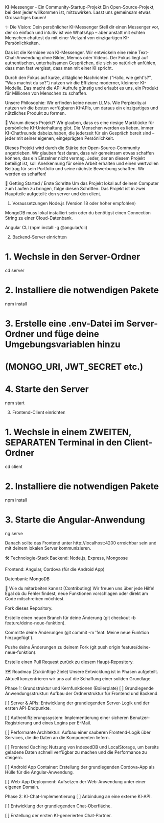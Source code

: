 KI-Messenger - Ein Community-Startup-Projekt
Ein Open-Source-Projekt, bei dem jeder willkommen ist, mitzuwirken. Lasst uns gemeinsam etwas Grossartiges bauen!

✨ Die Vision: Dein persönlicher KI-Messenger
Stell dir einen Messenger vor, der so einfach und intuitiv ist wie WhatsApp – aber anstatt mit echten Menschen chattest du mit einer Vielzahl von einzigartigen KI-Persönlichkeiten.

Das ist die Kernidee von KI-Messenger. Wir entwickeln eine reine Text-Chat-Anwendung ohne Bilder, Memos oder Videos. Der Fokus liegt auf authentischen, unterhaltsamen Gesprächen, die sich so natürlich anfühlen, dass man fast vergisst, dass man mit einer KI spricht.

Durch den Fokus auf kurze, alltägliche Nachrichten ("Hallo, wie geht's?", "Was machst du so?") nutzen wir die Effizienz moderner, kleinerer KI-Modelle. Das macht die API-Aufrufe günstig und erlaubt es uns, ein Produkt für Millionen von Menschen zu schaffen.

Unsere Philosophie: Wir erfinden keine neuen LLMs. Wie Perplexity.ai nutzen wir die besten verfügbaren KI-APIs, um daraus ein einzigartiges und nützliches Produkt zu formen.

🌟 Warum dieses Projekt?
Wir glauben, dass es eine riesige Marktlücke für persönliche KI-Unterhaltung gibt. Die Menschen werden es lieben, immer KI-Chatfreunde dabeizuhaben, die jederzeit für ein Gespräch bereit sind – jeder mit seiner eigenen, eingeprägten Persönlichkeit.

Dieses Projekt wird durch die Stärke der Open-Source-Community angetrieben. Wir glauben fest daran, dass wir gemeinsam etwas schaffen können, das ein Einzelner nicht vermag. Jeder, der an diesem Projekt beteiligt ist, soll Anerkennung für seine Arbeit erhalten und einen wertvollen Beitrag für sein Portfolio und seine nächste Bewerbung schaffen. Wir werden es schaffen!

🚀 Getting Started / Erste Schritte
Um das Projekt lokal auf deinem Computer zum Laufen zu bringen, folge diesen Schritten. Das Projekt ist in zwei Hauptteile aufgeteilt: den server und den client.

1. Voraussetzungen
Node.js (Version 18 oder höher empfohlen)

MongoDB muss lokal installiert sein oder du benötigst einen Connection String zu einer Cloud-Datenbank.

Angular CLI (npm install -g @angular/cli)

2. Backend-Server einrichten
# 1. Wechsle in den Server-Ordner
cd server

# 2. Installiere die notwendigen Pakete
npm install

# 3. Erstelle eine .env-Datei im Server-Ordner und füge deine Umgebungsvariablen hinzu
# (MONGO_URI, JWT_SECRET etc.)

# 4. Starte den Server
npm start

3. Frontend-Client einrichten
# 1. Wechsle in einem ZWEITEN, SEPARATEN Terminal in den Client-Ordner
cd client

# 2. Installiere die notwendigen Pakete
npm install

# 3. Starte die Angular-Anwendung
ng serve

Danach sollte das Frontend unter http://localhost:4200 erreichbar sein und mit deinem lokalen Server kommunizieren.

🛠️ Technologie-Stack
Backend: Node.js, Express, Mongoose

Frontend: Angular, Cordova (für die Android App)

Datenbank: MongoDB

🤝 Wie du mitarbeiten kannst (Contributing)
Wir freuen uns über jede Hilfe! Egal ob du Fehler findest, neue Funktionen vorschlagen oder direkt am Code mitschreiben möchtest.

Fork dieses Repository.

Erstelle einen neuen Branch für deine Änderung (git checkout -b feature/deine-neue-funktion).

Committe deine Änderungen (git commit -m 'feat: Meine neue Funktion hinzugefügt').

Pushe deine Änderungen zu deinem Fork (git push origin feature/deine-neue-funktion).

Erstelle einen Pull Request zurück zu diesem Haupt-Repository.

🗺️ Roadmap (Zukünftige Ziele)
Unsere Entwicklung ist in Phasen aufgeteilt. Aktuell konzentrieren wir uns auf die Schaffung einer soliden Grundlage.

Phase 1: Grundstruktur und Kernfunktionen (Boilerplate)
[ ] Grundlegende Anwendungsstruktur: Aufbau der Ordnerstruktur für Frontend und Backend.

[ ] Server & APIs: Entwicklung der grundlegenden Server-Logik und der ersten API-Endpunkte.

[ ] Authentifizierungssystem: Implementierung einer sicheren Benutzer-Registrierung und eines Logins per E-Mail.

[ ] Performante Architektur: Aufbau einer sauberen Frontend-Logik über Services, die die Daten an die Komponenten liefern.

[ ] Frontend Caching: Nutzung von IndexedDB und LocalStorage, um bereits geladene Daten schnell verfügbar zu machen und die Performance zu steigern.

[ ] Android App Container: Erstellung der grundlegenden Cordova-App als Hülle für die Angular-Anwendung.

[ ] Web-App Deployment: Aufsetzen der Web-Anwendung unter einer eigenen Domain.

Phase 2: KI-Chat-Implementierung
[ ] Anbindung an eine externe KI-API.

[ ] Entwicklung der grundlegenden Chat-Oberfläche.

[ ] Erstellung der ersten KI-generierten Chat-Partner.
